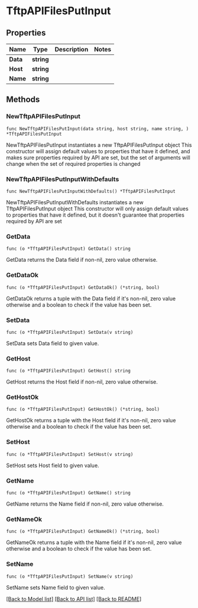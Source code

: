 # TftpAPIFilesPutInput

## Properties

Name | Type | Description | Notes
------------ | ------------- | ------------- | -------------
**Data** | **string** |  | 
**Host** | **string** |  | 
**Name** | **string** |  | 

## Methods

### NewTftpAPIFilesPutInput

`func NewTftpAPIFilesPutInput(data string, host string, name string, ) *TftpAPIFilesPutInput`

NewTftpAPIFilesPutInput instantiates a new TftpAPIFilesPutInput object
This constructor will assign default values to properties that have it defined,
and makes sure properties required by API are set, but the set of arguments
will change when the set of required properties is changed

### NewTftpAPIFilesPutInputWithDefaults

`func NewTftpAPIFilesPutInputWithDefaults() *TftpAPIFilesPutInput`

NewTftpAPIFilesPutInputWithDefaults instantiates a new TftpAPIFilesPutInput object
This constructor will only assign default values to properties that have it defined,
but it doesn't guarantee that properties required by API are set

### GetData

`func (o *TftpAPIFilesPutInput) GetData() string`

GetData returns the Data field if non-nil, zero value otherwise.

### GetDataOk

`func (o *TftpAPIFilesPutInput) GetDataOk() (*string, bool)`

GetDataOk returns a tuple with the Data field if it's non-nil, zero value otherwise
and a boolean to check if the value has been set.

### SetData

`func (o *TftpAPIFilesPutInput) SetData(v string)`

SetData sets Data field to given value.


### GetHost

`func (o *TftpAPIFilesPutInput) GetHost() string`

GetHost returns the Host field if non-nil, zero value otherwise.

### GetHostOk

`func (o *TftpAPIFilesPutInput) GetHostOk() (*string, bool)`

GetHostOk returns a tuple with the Host field if it's non-nil, zero value otherwise
and a boolean to check if the value has been set.

### SetHost

`func (o *TftpAPIFilesPutInput) SetHost(v string)`

SetHost sets Host field to given value.


### GetName

`func (o *TftpAPIFilesPutInput) GetName() string`

GetName returns the Name field if non-nil, zero value otherwise.

### GetNameOk

`func (o *TftpAPIFilesPutInput) GetNameOk() (*string, bool)`

GetNameOk returns a tuple with the Name field if it's non-nil, zero value otherwise
and a boolean to check if the value has been set.

### SetName

`func (o *TftpAPIFilesPutInput) SetName(v string)`

SetName sets Name field to given value.



[[Back to Model list]](../README.md#documentation-for-models) [[Back to API list]](../README.md#documentation-for-api-endpoints) [[Back to README]](../README.md)


